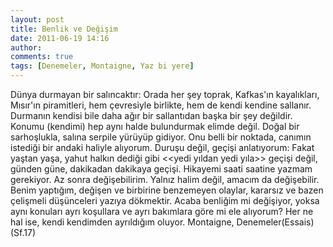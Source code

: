 ```yaml
---
layout: post
title: Benlik ve Değişim
date: 2011-06-19 14:16
author: 
comments: true
tags: [Denemeler, Montaigne, Yaz bi yere]
---
```

Dünya durmayan bir salıncaktır: Orada her şey toprak, Kafkas'ın kayalıkları, Mısır'ın piramitleri, hem çevresiyle birlikte, hem de kendi kendine sallanır. Durmanın kendisi bile daha ağır bir sallantıdan başka bir şey değildir. Konumu (kendimi) hep aynı halde bulundurmak elimde değil. Doğal bir sarhoşlukla, salına serpile yürüyüp gidiyor. Onu belli bir noktada, canımın istediği bir andaki haliyle alıyorum. Duruşu değil, geçişi anlatıyorum: Fakat yaştan yaşa, yahut halkın dediği gibi &lt;&lt;yedi yıldan yedi yıla&gt;&gt; geçişi değil, günden güne, dakikadan dakikaya geçişi. Hikayemi saati saatine yazmam gerekiyor. Az sonra değişebilirim. Yalnız halim değil, amacım da değişebilir. Benim yaptığım, değişen ve birbirine benzemeyen olaylar, kararsız ve bazen çelişmeli düşünceleri yazıya dökmektir. Acaba benliğim mi değişiyor, yoksa aynı konuları ayrı koşullara ve ayrı bakımlara göre mi ele alıyorum? Her ne hal ise, kendi kendimden ayrıldığım oluyor.
Montaigne, Denemeler(Essais)(Sf.17)
